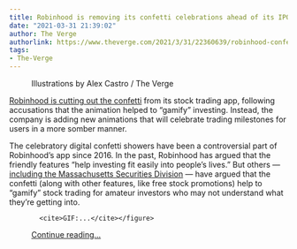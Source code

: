 ```yaml
---
title: Robinhood is removing its confetti celebrations ahead of its IPO
date: "2021-03-31 21:39:02"
author: The Verge
authorlink: https://www.theverge.com/2021/3/31/22360639/robinhood-confetti-ipo-removed-app-stock-market
tags:
- The-Verge
---
```

<figure>
      <img alt="" src="https://cdn.vox-cdn.com/thumbor/gNX-z15w76hcbOw1IrmFs34ZKRk=/0x0:2040x1360/1310x873/cdn.vox-cdn.com/uploads/chorus_image/image/69057053/acastro_210129_1777_robinhood_0001.0.jpg" />
        <figcaption>Illustrations by Alex Castro / The Verge</figcaption>
    </figure>

  <p id="HSEB4h"><a href="https://blog.robinhood.com/news/2021/3/31/a-new-way-to-celebrate-with-robinhood">Robinhood is cutting out the confetti</a> from its stock trading app, following accusations that the animation helped to “gamify” investing. Instead, the company is adding new animations that will celebrate trading milestones for users in a more somber manner. </p>
<p id="pf00Aw">The celebratory digital confetti showers have been a controversial part of Robinhood’s app since 2016. In the past, Robinhood has argued that the friendly features “help investing fit easily into people’s lives.” But others — <a href="https://www.wsj.com/articles/massachusetts-regulators-to-file-complaint-against-robinhood-11608120003?mod=article_inline">including the Massachusetts Securities Division</a> — have argued that the confetti (along with other features, like free stock promotions) help to “gamify” stock trading for amateur investors who may not understand what they’re getting into. </p>
  <figure class="e-image">
        
      <cite>GIF:...</cite></figure>
  <p>
    <a href="https://www.theverge.com/2021/3/31/22360639/robinhood-confetti-ipo-removed-app-stock-market">Continue reading&hellip;</a>
  </p>
